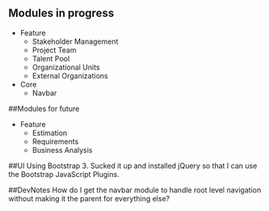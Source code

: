 ## Modules in progress
* Feature
  * Stakeholder Management
  * Project Team
  * Talent Pool
  * Organizational Units
  * External Organizations
* Core
  * Navbar

##Modules for future
* Feature
  * Estimation
  * Requirements
  * Business Analysis

##UI
Using Bootstrap 3. Sucked it up and installed jQuery so that I can use the Bootstrap JavaScript Plugins.

##DevNotes
How do I get the navbar module to handle root level navigation without making it the parent for everything else?